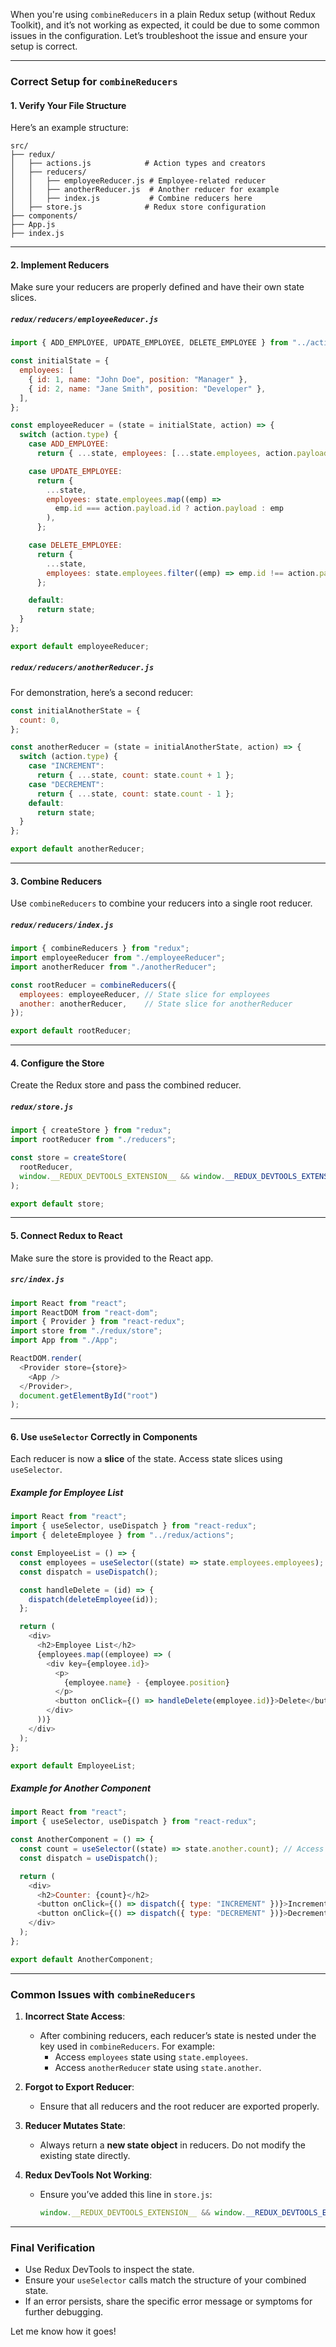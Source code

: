 When you're using `combineReducers` in a plain Redux setup (without Redux Toolkit), and it’s not working as expected, it could be due to some common issues in the configuration. Let’s troubleshoot the issue and ensure your setup is correct.

---

### **Correct Setup for `combineReducers`**

#### **1. Verify Your File Structure**

Here’s an example structure:

```
src/
├── redux/
│   ├── actions.js            # Action types and creators
│   ├── reducers/
│   │   ├── employeeReducer.js # Employee-related reducer
│   │   ├── anotherReducer.js  # Another reducer for example
│   │   ├── index.js           # Combine reducers here
│   ├── store.js              # Redux store configuration
├── components/
├── App.js
├── index.js
```

---

#### **2. Implement Reducers**
Make sure your reducers are properly defined and have their own state slices.

##### `redux/reducers/employeeReducer.js`
```javascript
import { ADD_EMPLOYEE, UPDATE_EMPLOYEE, DELETE_EMPLOYEE } from "../actions";

const initialState = {
  employees: [
    { id: 1, name: "John Doe", position: "Manager" },
    { id: 2, name: "Jane Smith", position: "Developer" },
  ],
};

const employeeReducer = (state = initialState, action) => {
  switch (action.type) {
    case ADD_EMPLOYEE:
      return { ...state, employees: [...state.employees, action.payload] };

    case UPDATE_EMPLOYEE:
      return {
        ...state,
        employees: state.employees.map((emp) =>
          emp.id === action.payload.id ? action.payload : emp
        ),
      };

    case DELETE_EMPLOYEE:
      return {
        ...state,
        employees: state.employees.filter((emp) => emp.id !== action.payload),
      };

    default:
      return state;
  }
};

export default employeeReducer;
```

##### `redux/reducers/anotherReducer.js`
For demonstration, here’s a second reducer:
```javascript
const initialAnotherState = {
  count: 0,
};

const anotherReducer = (state = initialAnotherState, action) => {
  switch (action.type) {
    case "INCREMENT":
      return { ...state, count: state.count + 1 };
    case "DECREMENT":
      return { ...state, count: state.count - 1 };
    default:
      return state;
  }
};

export default anotherReducer;
```

---

#### **3. Combine Reducers**
Use `combineReducers` to combine your reducers into a single root reducer.

##### `redux/reducers/index.js`
```javascript
import { combineReducers } from "redux";
import employeeReducer from "./employeeReducer";
import anotherReducer from "./anotherReducer";

const rootReducer = combineReducers({
  employees: employeeReducer, // State slice for employees
  another: anotherReducer,    // State slice for anotherReducer
});

export default rootReducer;
```

---

#### **4. Configure the Store**
Create the Redux store and pass the combined reducer.

##### `redux/store.js`
```javascript
import { createStore } from "redux";
import rootReducer from "./reducers";

const store = createStore(
  rootReducer,
  window.__REDUX_DEVTOOLS_EXTENSION__ && window.__REDUX_DEVTOOLS_EXTENSION__() // Enable Redux DevTools
);

export default store;
```

---

#### **5. Connect Redux to React**
Make sure the store is provided to the React app.

##### `src/index.js`
```javascript
import React from "react";
import ReactDOM from "react-dom";
import { Provider } from "react-redux";
import store from "./redux/store";
import App from "./App";

ReactDOM.render(
  <Provider store={store}>
    <App />
  </Provider>,
  document.getElementById("root")
);
```

---

#### **6. Use `useSelector` Correctly in Components**

Each reducer is now a **slice** of the state. Access state slices using `useSelector`.

##### Example for Employee List
```javascript
import React from "react";
import { useSelector, useDispatch } from "react-redux";
import { deleteEmployee } from "../redux/actions";

const EmployeeList = () => {
  const employees = useSelector((state) => state.employees.employees); // Access the 'employees' slice
  const dispatch = useDispatch();

  const handleDelete = (id) => {
    dispatch(deleteEmployee(id));
  };

  return (
    <div>
      <h2>Employee List</h2>
      {employees.map((employee) => (
        <div key={employee.id}>
          <p>
            {employee.name} - {employee.position}
          </p>
          <button onClick={() => handleDelete(employee.id)}>Delete</button>
        </div>
      ))}
    </div>
  );
};

export default EmployeeList;
```

##### Example for Another Component
```javascript
import React from "react";
import { useSelector, useDispatch } from "react-redux";

const AnotherComponent = () => {
  const count = useSelector((state) => state.another.count); // Access the 'another' slice
  const dispatch = useDispatch();

  return (
    <div>
      <h2>Counter: {count}</h2>
      <button onClick={() => dispatch({ type: "INCREMENT" })}>Increment</button>
      <button onClick={() => dispatch({ type: "DECREMENT" })}>Decrement</button>
    </div>
  );
};

export default AnotherComponent;
```

---

### **Common Issues with `combineReducers`**

1. **Incorrect State Access**:
   - After combining reducers, each reducer’s state is nested under the key used in `combineReducers`. For example:
     - Access `employees` state using `state.employees`.
     - Access `anotherReducer` state using `state.another`.

2. **Forgot to Export Reducer**:
   - Ensure that all reducers and the root reducer are exported properly.

3. **Reducer Mutates State**:
   - Always return a **new state object** in reducers. Do not modify the existing state directly.

4. **Redux DevTools Not Working**:
   - Ensure you’ve added this line in `store.js`:
     ```javascript
     window.__REDUX_DEVTOOLS_EXTENSION__ && window.__REDUX_DEVTOOLS_EXTENSION__()
     ```

---

### **Final Verification**

- Use Redux DevTools to inspect the state.
- Ensure your `useSelector` calls match the structure of your combined state.
- If an error persists, share the specific error message or symptoms for further debugging.

Let me know how it goes!